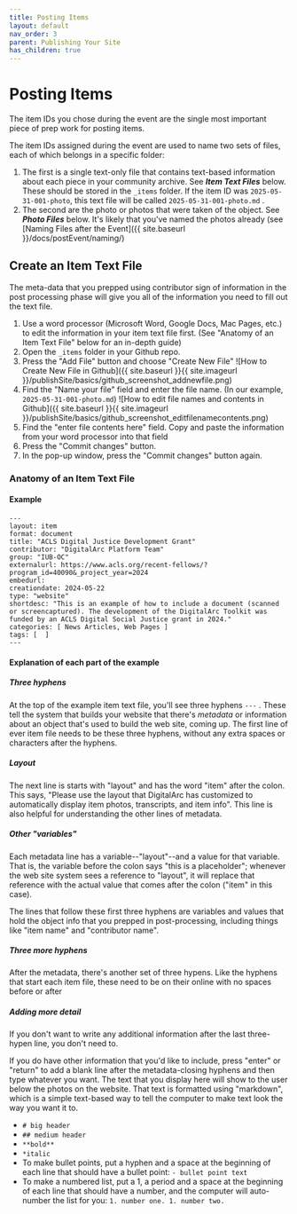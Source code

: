 ```yaml
---
title: Posting Items 
layout: default
nav_order: 3
parent: Publishing Your Site
has_children: true
---
```


# Posting Items

The item IDs you chose during the event are the single most important piece of prep work for posting items.

The item IDs assigned during the event are used to name two sets of files, each of which belongs in a specific folder:
1. The first is a single text-only file that contains text-based information about each piece in your community archive. See ***Item Text Files*** below. These should be stored in the `_items` folder. If the item ID was `2025-05-31-001-photo`, this text file will be called `2025-05-31-001-photo.md` .
1. The second are the photo or photos that were taken of the object. See ***Photo Files*** below. It's likely that you've named the photos already (see [Naming Files after the Event]({{ site.baseurl }}/docs/postEvent/naming/)

## Create an Item Text File

The meta-data that you prepped using contributor sign of information in the post processing phase will give you all of the information you need to fill out the text file.

1. Use a word processor (Microsoft Word, Google Docs, Mac Pages, etc.) to edit the information in your item text file first. (See "Anatomy of an Item Text File" below for an in-depth guide)
1. Open the `_items` folder in your Github repo.
1. Press the "Add File" button and choose "Create New File"
![How to Create New File in Github]({{ site.baseurl }}{{ site.imageurl }}/publishSite/basics/github_screenshot_addnewfile.png)
1. Find the "Name your file" field and enter the file name. (In our example, `2025-05-31-001-photo.md`)
![How to edit file names and contents in Github]({{ site.baseurl }}{{ site.imageurl }}/publishSite/basics/github_screenshot_editfilenamecontents.png)
1. Find the "enter file contents here" field. Copy and paste the information from your word processor into that field 
1. Press the "Commit changes" button.
1. In the pop-up window, press the "Commit changes" button again.

### Anatomy of an Item Text File

#### Example

```
---
layout: item
format: document
title: "ACLS Digital Justice Development Grant"
contributor: "DigitalArc Platform Team"
group: "IUB-OC"
externalurl: https://www.acls.org/recent-fellows/?program_id=40090&_project_year=2024
embedurl: 
creationdate: 2024-05-22
type: "website"
shortdesc: "This is an example of how to include a document (scanned or screencaptured). The development of the DigitalArc Toolkit was funded by an ACLS Digital Social Justice grant in 2024."
categories: [ News Articles, Web Pages ]
tags: [  ]
---
```

#### Explanation of each part of the example

##### Three hyphens

At the top of the example item text file, you'll see three hyphens `---` .  These tell the system that builds your website that there's *metadata* or information about an object that's used to build the web site, coming up. The first line of ever item file needs to be these three hyphens, without any extra spaces or characters after the hyphens.

##### Layout

The next line is starts with "layout" and has the word "item" after the colon. This says, "Please use the layout that DigitalArc has customized to automatically display item photos, transcripts, and item info". This line is also helpful for understanding the other lines of metadata.

##### Other "variables"

Each metadata line has a variable--"layout"--and a value for that variable. That is, the variable before the colon says "this is a placeholder"; whenever the web site system sees a reference to "layout", it will replace that reference with the actual value that comes after the colon ("item" in this case).

The lines that follow these first three hyphens are variables and values that hold the object info that you prepped in post-processing, including things like "item name" and "contributor name".

##### Three more hyphens

After the metadata, there's another set of three hypens. Like the hyphens that start each item file, these need to be on their online with no spaces before or after

##### Adding more detail

If you don't want to write any additional information after the last three-hypen line, you don't need to.

If you do have other information that you'd like to include, press "enter" or "return" to add a blank line after the metadata-closing hyphens and then type whatever you want. The text that you display here will show to the user below the photos on the website. That text is formatted using "markdown", which is a simple text-based way to tell the computer to make text look the way you want it to.
- `# big header`
- `## medium header`
- `**bold**`
- `*italic`
- To make bullet points, put a hyphen and a space at the beginning of each line that should have a bullet point: `- bullet point text`
- To make a numbered list, put a 1, a period and a space at the beginning of each line that should have a number, and the computer will auto-number the list for you: `1. number one. 1. number two.`